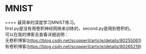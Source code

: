# MNIST
====
最简单的深度学习MNIST练习。<br>
first.py是没有用卷积神经网络来训练的，second.py是用到卷积的。<br>
可以在我的博客去查看详细说明：<br>
无卷积博客(https://blog.csdn.net/scopperil/article/details/80255061)<br>
有卷积博客(https://blog.csdn.net/scopperil/article/details/80265219)
